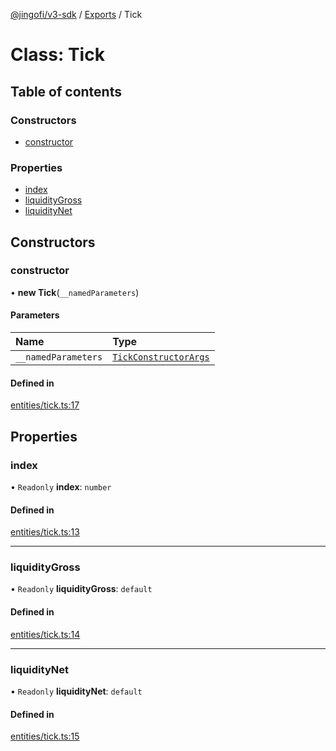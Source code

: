 [@jingofi/v3-sdk](../README.md) / [Exports](../modules.md) / Tick

# Class: Tick

## Table of contents

### Constructors

- [constructor](Tick.md#constructor)

### Properties

- [index](Tick.md#index)
- [liquidityGross](Tick.md#liquiditygross)
- [liquidityNet](Tick.md#liquiditynet)

## Constructors

### constructor

• **new Tick**(`__namedParameters`)

#### Parameters

| Name | Type |
| :------ | :------ |
| `__namedParameters` | [`TickConstructorArgs`](../interfaces/TickConstructorArgs.md) |

#### Defined in

[entities/tick.ts:17](https://github.com/Jingo-Finance/v3-sdk/blob/08a7c05/src/entities/tick.ts#L17)

## Properties

### index

• `Readonly` **index**: `number`

#### Defined in

[entities/tick.ts:13](https://github.com/Jingo-Finance/v3-sdk/blob/08a7c05/src/entities/tick.ts#L13)

___

### liquidityGross

• `Readonly` **liquidityGross**: `default`

#### Defined in

[entities/tick.ts:14](https://github.com/Jingo-Finance/v3-sdk/blob/08a7c05/src/entities/tick.ts#L14)

___

### liquidityNet

• `Readonly` **liquidityNet**: `default`

#### Defined in

[entities/tick.ts:15](https://github.com/Jingo-Finance/v3-sdk/blob/08a7c05/src/entities/tick.ts#L15)
